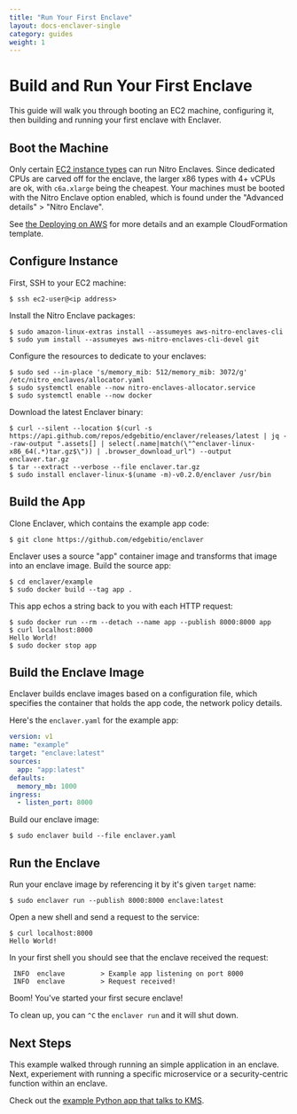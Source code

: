 ```yaml
---
title: "Run Your First Enclave"
layout: docs-enclaver-single
category: guides
weight: 1
---
```


# Build and Run Your First Enclave

This guide will walk you through booting an EC2 machine, configuring it, then building and running your first enclave with Enclaver.

## Boot the Machine

Only certain [EC2 instance types][instance-req] can run Nitro Enclaves. Since dedicated CPUs are carved off for the enclave, the larger x86 types with 4+ vCPUs are ok, with `c6a.xlarge` being the cheapest. Your machines must be booted with the Nitro Enclave option enabled, which is found under the "Advanced details" > "Nitro Enclave". 

See [the Deploying on AWS](deploy-aws.md) for more details and an example CloudFormation template.

## Configure Instance

First, SSH to your EC2 machine:

```console
$ ssh ec2-user@<ip address>
```

Install the Nitro Enclave packages:

```console
$ sudo amazon-linux-extras install --assumeyes aws-nitro-enclaves-cli
$ sudo yum install --assumeyes aws-nitro-enclaves-cli-devel git
```

Configure the resources to dedicate to your enclaves:

```console
$ sudo sed --in-place 's/memory_mib: 512/memory_mib: 3072/g' /etc/nitro_enclaves/allocator.yaml
$ sudo systemctl enable --now nitro-enclaves-allocator.service
$ sudo systemctl enable --now docker
```

Download the latest Enclaver binary:

```console
$ curl --silent --location $(curl -s https://api.github.com/repos/edgebitio/enclaver/releases/latest | jq --raw-output ".assets[] | select(.name|match(\"^enclaver-linux-x86_64(.*)tar.gz$\")) | .browser_download_url") --output enclaver.tar.gz
$ tar --extract --verbose --file enclaver.tar.gz
$ sudo install enclaver-linux-$(uname -m)-v0.2.0/enclaver /usr/bin
```

## Build the App

Clone Enclaver, which contains the example app code:

```console
$ git clone https://github.com/edgebitio/enclaver
```

Enclaver uses a source "app" container image and transforms that image into an enclave image. Build the source app:

```console
$ cd enclaver/example
$ sudo docker build --tag app .
```

This app echos a string back to you with each HTTP request:

```console
$ sudo docker run --rm --detach --name app --publish 8000:8000 app
$ curl localhost:8000
Hello World!
$ sudo docker stop app
```

## Build the Enclave Image

Enclaver builds enclave images based on a configuration file, which specifies the container that holds the app code, the network policy details.

Here's the `enclaver.yaml` for the example app:

```yaml
version: v1
name: "example"
target: "enclave:latest"
sources:
  app: "app:latest"
defaults:
  memory_mb: 1000
ingress:
  - listen_port: 8000
```

Build our enclave image:

```console
$ sudo enclaver build --file enclaver.yaml
```

## Run the Enclave

Run your enclave image by referencing it by it's given `target` name:

```console
$ sudo enclaver run --publish 8000:8000 enclave:latest
```

Open a new shell and send a request to the service:

```console
$ curl localhost:8000
Hello World!
```

In your first shell you should see that the enclave received the request:

```console
 INFO  enclave         > Example app listening on port 8000
 INFO  enclave         > Request received!
```

Boom! You've started your first secure enclave!

To clean up, you can `^C` the `enclaver run` and it will shut down.

## Next Steps

This example walked through running an simple application in an enclave. Next, experiement with running a specific microservice or a security-centric function within an enclave.

Check out the [example Python app that talks to KMS](guide-app.md).

[instance-req]: https://docs.aws.amazon.com/enclaves/latest/user/nitro-enclave.html#nitro-enclave-reqs
